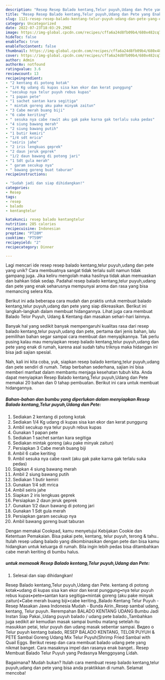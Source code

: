```yaml
---
description: "Resep Resep Balado kentang,Telur puyuh,Udang dan Pete yang Enak"
title: "Resep Resep Balado kentang,Telur puyuh,Udang dan Pete yang Enak"
slug: 1121-resep-resep-balado-kentang-telur-puyuh-udang-dan-pete-yang-enak
category: Uncategorized
date: 2022-07-23T18:03:29.290Z
image: https://img-global.cpcdn.com/recipes/cffa6a24d8fb09b4/680x482cq70/resep-balado-kentangtelur-puyuhudang-dan-pete-foto-resep-utama.jpg
hideToc: false
enableToc: true
enableTocContent: false
thumbnail: https://img-global.cpcdn.com/recipes/cffa6a24d8fb09b4/680x482cq70/resep-balado-kentangtelur-puyuhudang-dan-pete-foto-resep-utama.jpg
cover: https://img-global.cpcdn.com/recipes/cffa6a24d8fb09b4/680x482cq70/resep-balado-kentangtelur-puyuhudang-dan-pete-foto-resep-utama.jpg
author: Admin
authorAv: notfound
ratingvalue: 3.6
reviewcount: 13
recipeingredient:
- "2 kentang di potong kotak"
- "1/4 Kg udang di kupas sisa kan ekor dan kerat punggung"
- "secukup nya telur puyuh rebus kupas"
- "1 papan pete"
- "1 sachet santan kara segitiga"
- " mintak goreng aku pake minyak zaitun"
- "3 Cabe merah buang biji"
- "6 cabe keriting"
- " sesuka nya cabe rawit aku gak pake karna gak terlalu suka pedas"
- "4 siung bawang merah"
- "2 siung bawang putih"
- "1 butir kemiri"
- "1/4 sdt mrica"
- "seiris jahe"
- "2 iris lengkuas geprek"
- "2 daun jeruk geprek"
- "1/2 daun bawang di potong jari"
- "1 Sdt gula merah"
- " garam secukup nya"
- " bawang goreng buat taburan"
recipeinstructions:

- "Sudah jadi dan siap dihidangkan!"
categories:
- Resep
tags:
- resep
- balado
- kentangtelur

katakunci: resep balado kentangtelur 
nutrition: 285 calories
recipecuisine: Indonesian
preptime: "PT28M"
cooktime: "PT59M"
recipeyield: "2"
recipecategory: Dinner

---
```





Lagi mencari ide resep resep balado kentang,telur puyuh,udang dan pete yang unik? Cara membuatnya sangat tidak terlalu sulit namun tidak gampang juga. Jika keliru mengolah maka hasilnya tidak akan memuaskan dan bahkan tidak sedap. Padahal resep balado kentang,telur puyuh,udang dan pete yang enak seharusnya mempunyai aroma dan rasa yang bisa memancing selera Kita.





Berikut ini ada beberapa cara mudah dan praktis untuk membuat balado kentang,telur puyuh,udang dan pete yang siap dikreasikan. Berikut ini langkah-langkah dalam membuat hidangannya. Lihat juga cara membuat Balado Telor Puyuh, Udang &amp; Kentang dan masakan sehari-hari lainnya.

Banyak hal yang sedikit banyak mempengaruhi kualitas rasa dari resep balado kentang,telur puyuh,udang dan pete, pertama dari jenis bahan, lalu pemilihan bahan segar sampai cara membuat dan menyajikannya. Tak perlu pusing kalau mau menyiapkan resep balado kentang,telur puyuh,udang dan pete yang enak di rumah, karena asal sudah tahu triknya maka hidangan ini bisa jadi sajian spesial.






Nah, kali ini kita coba, yuk, siapkan resep balado kentang,telur puyuh,udang dan pete sendiri di rumah. Tetap berbahan sederhana, sajian ini bisa memberi manfaat dalam membantu menjaga kesehatan tubuh kita. Anda dapat menyiapkan Resep Balado kentang,Telur puyuh,Udang dan Pete memakai 20 bahan dan 0 tahap pembuatan. Berikut ini cara untuk membuat hidangannya.

<!--inarticleads1-->

##### Bahan-bahan dan bumbu yang diperlukan dalam menyiapkan Resep Balado kentang,Telur puyuh,Udang dan Pete:

1. Sediakan 2 kentang di potong kotak
1. Sediakan 1/4 Kg udang di kupas sisa kan ekor dan kerat punggung
1. Ambil secukup nya telur puyuh rebus kupas
1. Gunakan 1 papan pete
1. Sediakan 1 sachet santan kara segitiga
1. Sediakan  mintak goreng (aku pake minyak zaitun)
1. Persiapkan 3 Cabe merah buang biji
1. Ambil 6 cabe keriting
1. Ambil  sesuka nya cabe rawit (aku gak pake karna gak terlalu suka pedas)
1. Siapkan 4 siung bawang merah
1. Ambil 2 siung bawang putih
1. Sediakan 1 butir kemiri
1. Gunakan 1/4 sdt mrica
1. Ambil seiris jahe
1. Siapkan 2 iris lengkuas geprek
1. Persiapkan 2 daun jeruk geprek
1. Gunakan 1/2 daun bawang di potong jari
1. Gunakan 1 Sdt gula merah
1. Persiapkan  garam secukup nya
1. Ambil  bawang goreng buat taburan


Dengan memakai Cookpad, kamu menyetujui Kebijakan Cookie dan Ketentuan Pemakaian. Bisa pakai pete, kentang, telur puyuh, terong &amp; tahu.. Itulah resep udang balado yang dikombinasikan dengan pete dan bisa kamu hidangkan untuk keluarga di rumah. Bila ingin lebih pedas bisa ditambahkan cabe merah keriting di bumbu halus. 

<!--inarticleads2-->

#####  untuk memasak Resep Balado kentang,Telur puyuh,Udang dan Pete:


1. Selesai dan siap dihidangkan!

Resep Balado kentang,Telur puyuh,Udang dan Pete. kentang di potong kotak•udang di kupas sisa kan ekor dan kerat punggung•nya telur puyuh rebus kupas•pete•santan kara segitiga•mintak goreng (aku pake minyak zaitun)•Cabe merah buang biji•cabe keriting.,Balado Kentang Telur Puyuh - Resep Masakan Jawa Indonesia Mudah - Bunda Airin.,Resep sambal udang, kentang, Telur puyuh. Rerempahan BALADO KENTANG UDANG Bumbu Jadi Instan Siap Pakai.,Udang puyuh balado / udang pete balado.,Tambahkan juga sedikit air kemudian masak sampai bumbu matang setelah itu masukkan petai, telur puyuh dan udang masak sebentar sampai. Видео о Telur puyuh kentang balado, RESEP BALADO KENTANG, TELOR PUYUH &amp; PETE Sambal Goreng Udang Mix Telur Puyuh(Shrimp Fried Sambal with Quail Eggs. Berikut resep dan cara membuat balado udang pete yang nikmat banget. Cara masaknya impel dan rasanya enak banget.. Resep Membuat Balado Telur Puyuh yang Pedasnya Menggoyang Lidah. 

Bagaimana? Mudah bukan? Itulah cara membuat resep balado kentang,telur puyuh,udang dan pete yang bisa anda praktikkan di rumah. Selamat mencoba!
